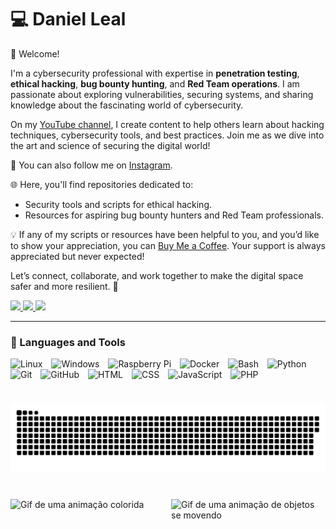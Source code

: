 # 💻 Daniel Leal

👋 Welcome!  

I'm a cybersecurity professional with expertise in **penetration testing**, **ethical hacking**, **bug bounty hunting**, and **Red Team operations**. I am passionate about exploring vulnerabilities, securing systems, and sharing knowledge about the fascinating world of cybersecurity.  

On my [YouTube channel](https://www.youtube.com/@daniell_leall?sub_confirmation=1), I create content to help others learn about hacking techniques, cybersecurity tools, and best practices. Join me as we dive into the art and science of securing the digital world!  

📸 You can also follow me on [Instagram](https://www.instagram.com/daniell.leall/).  

🌐 Here, you'll find repositories dedicated to:  
- Security tools and scripts for ethical hacking.  
- Resources for aspiring bug bounty hunters and Red Team professionals.  

💡 If any of my scripts or resources have been helpful to you, and you’d like to show your appreciation, you can [Buy Me a Coffee](https://Ko-fi.com/daniell_leall). Your support is always appreciated but never expected!  

Let’s connect, collaborate, and work together to make the digital space safer and more resilient. 🚀  

<div> 
  <a href="https://www.youtube.com/@daniell_leall?sub_confirmation=1" target="_blank">
    <img src="https://img.shields.io/badge/YouTube-FF0000?style=for-the-badge&logo=youtube&logoColor=white" target="_blank">
  </a>
  <a href="https://www.instagram.com/daniell.leall/" target="_blank">
    <img src="https://img.shields.io/badge/-Instagram-%23E4405F?style=for-the-badge&logo=instagram&logoColor=white" target="_blank">
  </a>
  <a href="https://www.linkedin.com/in/daniell-leall/" target="_blank">
    <img src="https://img.shields.io/badge/-LinkedIn-%230077B5?style=for-the-badge&logo=linkedin&logoColor=white" target="_blank">
  </a>  
</div>

---

### 🧰 Languages and Tools

<div> 
  <img alt="Linux" title="Linux" width="30px" style="padding-right:10px;" src="https://cdn.jsdelivr.net/gh/devicons/devicon/icons/linux/linux-original.svg" />
  <img alt="Windows" title="Windows" width="30px" style="padding-right:10px;" src="https://www.svgrepo.com/download/382713/windows-applications.svg" />
  <img alt="Raspberry Pi" title="Raspberry Pi" width="30px" style="padding-right:10px;" src="https://www.svgrepo.com/download/354258/raspberry-pi.svg" />
  <img alt="Docker" title="Docker" width="30px" style="padding-right: 10px;" src="https://www.svgrepo.com/download/448221/docker.svg" />
  <img alt="Bash" title="Bash" width="30px" style="padding-right: 10px;" src="https://www.svgrepo.com/download/353478/bash-icon.svg" />
  <img alt="Python" title="Python" width="30px" style="padding-right: 10px;" src="https://cdn.jsdelivr.net/gh/devicons/devicon@latest/icons/python/python-original.svg" />
  <img alt="Git" title="Git" width="30px" style="padding-right:10px;" src="https://cdn.jsdelivr.net/gh/devicons/devicon/icons/git/git-original.svg" />
  <img alt="GitHub" title="GitHub" width="30px" style="padding-right:10px;" src="https://cdn.jsdelivr.net/gh/devicons/devicon/icons/github/github-original.svg" />
  <img alt="HTML" title="HTML" width="30px" style="padding-right:10px;" src="https://cdn.jsdelivr.net/gh/devicons/devicon/icons/html5/html5-plain.svg" />
  <img alt="CSS" title="CSS" width="30px" style="padding-right:10px;" src="https://cdn.jsdelivr.net/gh/devicons/devicon/icons/css3/css3-plain.svg" />
  <img alt="JavaScript" title="JavaScript" width="30px" style="padding-right:10px;" src="https://cdn.jsdelivr.net/gh/devicons/devicon/icons/javascript/javascript-plain.svg" />
  <img alt="PHP" title="PHP" width="30px" style="padding-right: 10px;" src="https://cdn.jsdelivr.net/gh/devicons/devicon@latest/icons/php/php-original.svg" />
</div>

#

<div style="margin-top: 20px;">
  <img src="https://raw.githubusercontent.com/maxamin/maxamin/refs/heads/main/assets/github-snake.svg" alt="Snake animation" style="pointer-events: none;" />
</div>

#

<p align="left" style="display: flex; gap: 10px;">
  <img src="https://i.pinimg.com/originals/0e/79/8f/0e798f91138755ce7386df586f6feb3b.gif" alt="Gif de uma animação colorida" style="width: 500px; height: auto;">
  <img src="https://i.pinimg.com/originals/9a/17/d1/9a17d1fd9b3854fc1d7bfd24f7a374a2.gif" alt="Gif de uma animação de objetos se movendo" style="width: 500px; height: auto;">
</p>





